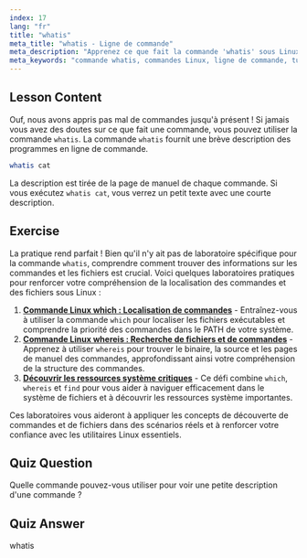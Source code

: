 ```yaml
---
index: 17
lang: "fr"
title: "whatis"
meta_title: "whatis - Ligne de commande"
meta_description: "Apprenez ce que fait la commande 'whatis' sous Linux. Obtenez rapidement de brèves descriptions des commandes. Essentiel pour les débutants afin de comprendre les commandes Linux."
meta_keywords: "commande whatis, commandes Linux, ligne de commande, tutoriel Linux, Linux pour débutants, description de commande, guide Linux"
---
```


## Lesson Content

Ouf, nous avons appris pas mal de commandes jusqu'à présent ! Si jamais vous avez des doutes sur ce que fait une commande, vous pouvez utiliser la commande `whatis`. La commande `whatis` fournit une brève description des programmes en ligne de commande.

```bash
whatis cat
```

La description est tirée de la page de manuel de chaque commande. Si vous exécutez `whatis cat`, vous verrez un petit texte avec une courte description.

## Exercise

La pratique rend parfait ! Bien qu'il n'y ait pas de laboratoire spécifique pour la commande `whatis`, comprendre comment trouver des informations sur les commandes et les fichiers est crucial. Voici quelques laboratoires pratiques pour renforcer votre compréhension de la localisation des commandes et des fichiers sous Linux :

1.  **[Commande Linux which : Localisation de commandes](https://labex.io/fr/labs/linux-linux-which-command-command-locating-215210)** - Entraînez-vous à utiliser la commande `which` pour localiser les fichiers exécutables et comprendre la priorité des commandes dans le PATH de votre système.
2.  **[Commande Linux whereis : Recherche de fichiers et de commandes](https://labex.io/fr/labs/linux-linux-whereis-command-file-and-command-finding-215211)** - Apprenez à utiliser `whereis` pour trouver le binaire, la source et les pages de manuel des commandes, approfondissant ainsi votre compréhension de la structure des commandes.
3.  **[Découvrir les ressources système critiques](https://labex.io/fr/labs/linux-discover-critical-system-resources-388032)** - Ce défi combine `which`, `whereis` et `find` pour vous aider à naviguer efficacement dans le système de fichiers et à découvrir les ressources système importantes.

Ces laboratoires vous aideront à appliquer les concepts de découverte de commandes et de fichiers dans des scénarios réels et à renforcer votre confiance avec les utilitaires Linux essentiels.

## Quiz Question

Quelle commande pouvez-vous utiliser pour voir une petite description d'une commande ?

## Quiz Answer

whatis